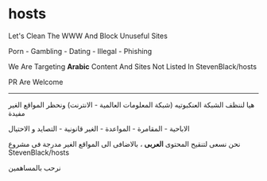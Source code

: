 # hosts

Let's Clean The WWW And Block Unuseful Sites

Porn - Gambling - Dating - Illegal - Phishing

We Are Targeting **Arabic** Content And Sites Not Listed In StevenBlack/hosts

PR Are Welcome

------

هيا لننظف الشبكة العنكبوتيه (شبكة المعلومات العالمية - الانترنت) ونحظر المواقع الغير مفيدة

الاباحية - المقامرة - المواعدة - الغير قانونية - التصايد و الاحتيال

نحن نسعى لتنقيح المحتوى **العربى** ، بالاضافى الى المواقع الغير مدرجة فى مشروع
StevenBlack/hosts

نرحب بالمساهمين
